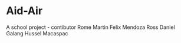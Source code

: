 # Aid-Air
A school project - contibutor
Rome Martin Felix Mendoza
Ross Daniel Galang
Hussel Macaspac
